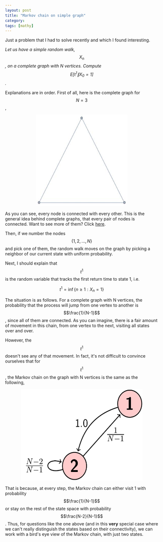```yaml
---
layout: post
title: "Markov chain on simple graph"
category: 
tags: [mathy]
---
```


Just a problem that I had to solve recently and which I found interesting. 

*Let us have a simple random walk, $$X_n$$, on a complete graph with N vertices. Compute $$E[t^1\|X_0=1]$$.*

Explanations are in order. First of all, here is the complete graph for $$N=3$$, 

<center>
<img src="/images/c3.jpeg" width="300" height="300">
</center>

As you can see, every node is connected with every other. This is the general idea behind complete graphs, that every pair of nodes is connected. Want to see more of them? Click [here](http://mathworld.wolfram.com/CompleteGraph.html).

Then, if we number the nodes $$\{1,2,\ldots,N\}$$ and pick one of them, the random walk moves on the graph by picking a neighbor of our current state with uniform probability. 

Next, I should explain that $$t^1$$ is the random variable that tracks the first return time to state 1, i.e. 

$$t^1=\inf\{n\geq 1:X_n=1\}$$

The situation is as follows. For a complete graph with N vertices, the probability that the process will jump from one vertex to another is $$\frac{1}{N-1}$$, since all of them are connected. As you can imagine, there is a fair amount of movement in this chain, from one vertex to the next, visiting all states over and over.  

However, the $$t^1$$ doesn't see any of that movement. In fact, it's not difficult to convince ourselves that for $$t^1$$, the Markov chain on the graph with N vertices is the same as the following, 

<center>
<img src="/images/two_state.png" width="400" height="300">
</center>

That is because, at every step, the Markov chain can either visit 1 with probability $$\frac{1}{N-1}$$ or stay on the rest of the state space with probability $$\frac{N-2}{N-1}$$. Thus, for questions like the one above (and in this **very** special case where we can't really distinguish the states based on their connectivity), we can work with a bird's eye view of the Markov chain, with just two states. 

